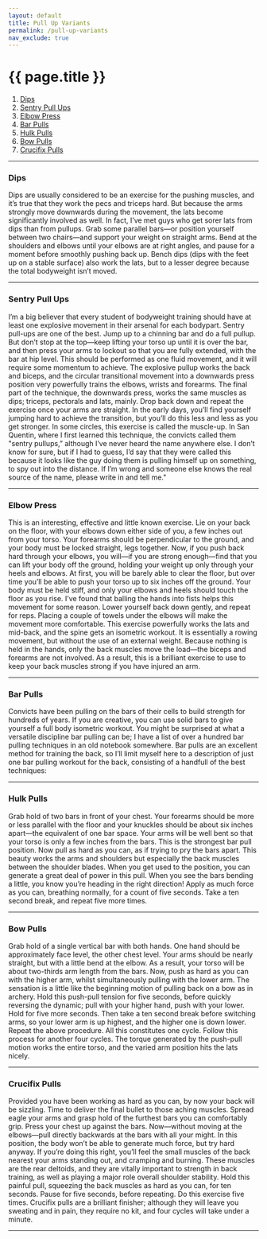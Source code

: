 ```yaml
---
layout: default
title: Pull Up Variants
permalink: /pull-up-variants
nav_exclude: true
---
```


# {{ page.title }}

1. [Dips](#dips)
2. [Sentry Pull Ups](#sentry-pull-ups)
3. [Elbow Press](#elbow-press)
4. [Bar Pulls](#bar-pulls)
5. [Hulk Pulls](#hulk-pulls)
6. [Bow Pulls](#bow-pulls)
7. [Crucifix Pulls](#crucifix-pulls)

---

### Dips
Dips are usually considered to be an exercise for the pushing muscles, and it’s true that they work the pecs and triceps hard. But because the arms strongly move downwards during the movement, the lats become significantly involved as well. In fact, I’ve met guys who get sorer lats from dips than from pullups. Grab some parallel bars—or position yourself between two chairs—and support your weight on straight arms. Bend at the shoulders and elbows until your elbows are at right angles, and pause for a moment before smoothly pushing back up. Bench dips (dips with the feet up on a stable surface) also work the lats, but to a lesser degree because the total bodyweight isn’t moved.

---


### Sentry Pull Ups
I’m a big believer that every student of bodyweight training should have at least one explosive movement in their arsenal for each bodypart. Sentry pull-ups are one of the best. Jump up to a chinning bar and do a full pullup. But don’t stop at the top—keep lifting your torso up until it is over the bar, and then press your arms to lockout so that you are fully extended, with the bar at hip level. This should be performed as one fluid movement, and it will require some momentum to achieve. The explosive pullup works the back and biceps, and the circular transitional movement into a downwards press position very powerfully trains the elbows, wrists and forearms. The final part of the technique, the downwards press, works the same muscles as dips; triceps, pectorals and lats, mainly. Drop back down and repeat the exercise once your arms are straight. In the early days, you’ll find yourself jumping hard to achieve the transition, but you’ll do this less and less as you get stronger. In some circles, this exercise is called the muscle-up. In San Quentin, where I first learned this technique, the convicts called them "sentry pullups,” although I’ve never heard the name anywhere else. I don’t know for sure, but if I had to guess, I’d say that they were called this because it looks like the guy doing them is pulling himself up on something, to spy out into the distance. If I’m wrong and someone else knows the real source of the name, please write in and tell me."

---

### Elbow Press
This is an interesting, effective and little known exercise. Lie on your back on the floor, with your elbows down either side of you, a few inches out from your torso. Your forearms should be perpendicular to the ground, and your body must be locked straight, legs together. Now, if you push back hard through your elbows, you will—if you are strong enough—find that you can lift your body off the ground, holding your weight up only through your heels and elbows. At first, you will be barely able to clear the floor, but over time you’ll be able to push your torso up to six inches off the ground. Your body must be held stiff, and only your elbows and heels should touch the floor as you rise. I’ve found that balling the hands into fists helps this movement for some reason. Lower yourself back down gently, and repeat for reps. Placing a couple of towels under the elbows will make the movement more comfortable. This exercise powerfully works the lats and mid-back, and the spine gets an isometric workout. It is essentially a rowing movement, but without the use of an external weight. Because nothing is held in the hands, only the back muscles move the load—the biceps and forearms are not involved. As a result, this is a brilliant exercise to use to keep your back muscles strong if you have injured an arm.

---

### Bar Pulls
Convicts have been pulling on the bars of their cells to build strength for hundreds of years. If you are creative, you can use solid bars to give yourself a full body isometric workout. You might be surprised at what a versatile discipline bar pulling can be; I have a list of over a hundred bar pulling techniques in an old notebook somewhere. Bar pulls are an excellent method for training the back, so I’ll limit myself here to a description of just one bar pulling workout for the back, consisting of a handfull of the best techniques:

---

### Hulk Pulls
Grab hold of two bars in front of your chest. Your forearms should be more or less parallel with the floor and your knuckles should be about six inches apart—the equivalent of one bar space. Your arms will be well bent so that your torso is only a few inches from the bars. This is the strongest bar pull position. Now pull as hard as you can, as if trying to pry the bars apart. This beauty works the arms and shoulders but especially the back muscles between the shoulder blades. When you get used to the position, you can generate a great deal of power in this pull. When you see the bars bending a little, you know you’re heading in the right direction! Apply as much force as you can, breathing normally, for a count of five seconds. Take a ten second break, and repeat five more times.

---

### Bow Pulls
Grab hold of a single vertical bar with both hands. One hand should be approximately face level, the other chest level. Your arms should be nearly straight, but with a little bend at the elbow. As a result, your torso will be about two-thirds arm length from the bars. Now, push as hard as you can with the higher arm, whilst simultaneously pulling with the lower arm. The sensation is a little like the beginning motion of pulling back on a bow as in archery. Hold this push-pull tension for five seconds, before quickly reversing the dynamic; pull with your higher hand, push with your lower. Hold for five more seconds. Then take a ten second break before switching arms, so your lower arm is up highest, and the higher one is down lower. Repeat the above procedure. All this constitutes one cycle. Follow this process for another four cycles. The torque generated by the push-pull motion works the entire torso, and the varied arm position hits the lats nicely.

---

### Crucifix Pulls
Provided you have been working as hard as you can, by now your back will be sizzling. Time to deliver the final bullet to those aching muscles. Spread eagle your arms and grasp hold of the furthest bars you can comfortably grip. Press your chest up against the bars. Now—without moving at the elbows—pull directly backwards at the bars with all your might. In this position, the body won’t be able to generate much force, but try hard anyway. If you’re doing this right, you’ll feel the small muscles of the back nearest your arms standing out, and cramping and burning. These muscles are the rear deltoids, and they are vitally important to strength in back training, as well as playing a major role overall shoulder stability. Hold this painful pull, squeezing the back muscles as hard as you can, for ten seconds. Pause for five seconds, before repeating. Do this exercise five times. Crucifix pulls are a brilliant finisher; although they will leave you sweating and in pain, they require no kit, and four cycles will take under a minute.

---
